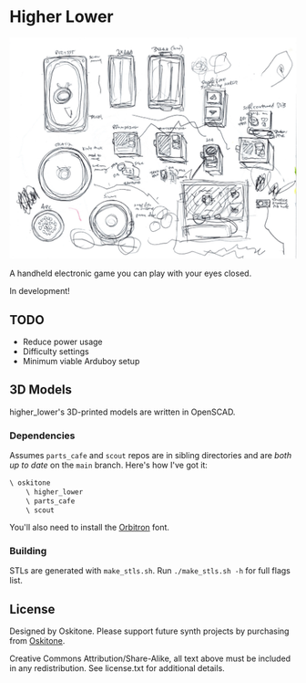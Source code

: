 # Higher Lower

![Drawing, traces of speakers and batteries, prospective enclosure layouts](misc/drawing-parts.png)

A handheld electronic game you can play with your eyes closed.

In development!

## TODO

- Reduce power usage
- Difficulty settings
- Minimum viable Arduboy setup

## 3D Models

higher_lower's 3D-printed models are written in OpenSCAD.

### Dependencies

Assumes `parts_cafe` and `scout` repos are in sibling directories and are _both up to date_ on the `main` branch. Here's how I've got it:

    \ oskitone
        \ higher_lower
        \ parts_cafe
        \ scout

You'll also need to install the [Orbitron](https://fonts.google.com/specimen/Orbitron) font.

### Building

STLs are generated with `make_stls.sh`. Run `./make_stls.sh -h` for full flags list.

## License

Designed by Oskitone. Please support future synth projects by purchasing from [Oskitone](https://www.oskitone.com/).

Creative Commons Attribution/Share-Alike, all text above must be included in any redistribution. See license.txt for additional details.
